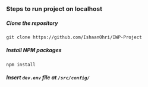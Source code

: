 ### Steps to run project on localhost
##### Clone the repository
```git clone https://github.com/IshaanOhri/IWP-Project```

##### Install NPM packages
```npm install```

##### Insert ```dev.env``` file at ```/src/config/```
